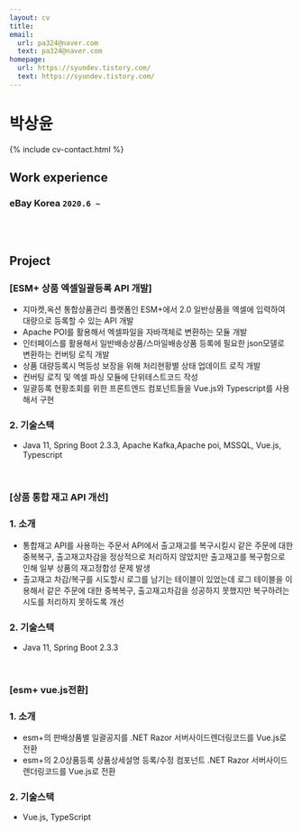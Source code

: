 ```yaml
---
layout: cv
title: 
email:
  url: pa324@naver.com
  text: pa324@naver.com
homepage:
  url: https://syundev.tistory.com/
  text: https://syundev.tistory.com/
---
```


# 박상윤

<!--
include contact information from the front matter
Supported arguments:
    - homepage: url, text
    - phone
    - email
-->

{% include cv-contact.html %}

## Work experience

### **eBay Korea** `2020.6 ~`

<br>
<br>

## Project

### [**ESM+ 상품 엑셀일괄등록 API 개발**]

- 지마켓,옥션 통합상품관리 플랫폼인 ESM+에서 2.0 일반상품을 엑셀에 입력하여 대량으로 등록할 수 있는 API 개발
- Apache POI를 활용해서 엑셀파일을 자바객체로 변환하는 모듈 개발
- 인터페이스를 활용해서 일반배송상품/스마일배송상품 등록에 필요한 json모델로 변환하는 컨버팅 로직 개발
- 상품 대량등록시 멱등성 보장을 위해 처리현황별 상태 업데이트 로직 개발
- 컨버팅 로직 및 엑셀 파싱 모듈에 단위테스트코드 작성
- 일괄등록 현황조회를 위한 프론트엔드 컴포넌트들을 Vue.js와 Typescript를 사용해서 구현

### 2. 기술스택

- Java 11, Spring Boot 2.3.3, Apache Kafka,Apache poi, MSSQL, Vue.js, Typescript


  
<br>


### [**상품 통합 재고 API 개선**]

### 1. 소개
  
- 통합재고 API를 사용하는 주문서 API에서 출고재고를 복구시킬시 같은 주문에 대한 중복복구, 출고재고차감을 정상적으로 처리하지 않았지만 출고재고를 복구함으로 인해 일부 상품의 재고정합성 문제 발생
- 출고재고 차감/복구를 시도할시 로그를 남기는 테이블이 있었는데 로그 테이블을 이용해서 같은 주문에 대한 중복복구, 출고재고차감을 성공하지 못했지만 복구하려는 시도를 처리하지 못하도록 개선


### 2. 기술스택

- Java 11, Spring Boot 2.3.3

<br>

### [**esm+ vue.js전환**]

### 1. 소개
- esm+의 판배상품별 일괄공지를 .NET Razor 서버사이드렌더링코드를 Vue.js로 전환
- esm+의 2.0상품등록 상품상세설명 등록/수정 컴포넌트 .NET Razor 서버사이드렌더링코드를 Vue.js로 전환


### 2. 기술스택

- Vue.js, TypeScript


<br>
<br>



<!-- ### Footer

Last updated: May 2013 -->
